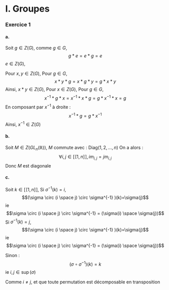 # I. Groupes
### Exercice 1
#### a.
Soit $g \in Z(G)$, comme $g \in G$, 
$$g * e = e * g = e $$
$e \in Z(G)$, 

Pour $x, y\in Z(G)$, 
Pour $g \in G$, 
$$x * y * g = x * g * y = g * x * y$$
Ainsi, $x*y \in Z(G)$, 
Pour $x \in Z(G)$, 
Pour $g \in G$, 
$$x^{-1} * g * x=x^{-1} * x * g = g * x^{-1} * x =  g$$
En composant par $x^{-1}$ à droite : 
$$x^{-1} * g = g * x^{-1}$$
Ainsi, $x^{-1} \in Z(G)$

#### b.
Soit $M \in Z(GL_{n}(\mathbb{R}))$, $M$ commute avec : $\mathrm{Diag}(1, 2, \dots, n)$ 
On a alors : 
$$\forall i, j \in [\![1, n]\!], im_{i, j} = j m_{i, j}$$
Donc $M$ est diagonale 

#### c.
Soit $k \in [\![1, n]\!]$, 
Si $\sigma^{-1}(k) = i$, 
$$(\sigma \circ (i \space j) \circ \sigma^{-1} )(k)=\sigma(j)$$
ie 
$$\sigma \circ (i \space j) \circ \sigma^{-1} = (\sigma(i) \space \sigma(j))$$
Si $\sigma^{-1}(k) = j$, 
$$(\sigma \circ (i \space j) \circ \sigma^{-1} )(k)=\sigma(j)$$
ie 
$$\sigma \circ (i \space j) \circ \sigma^{-1} = (\sigma(i) \space \sigma(j))$$

Sinon :
$$(\sigma \circ \sigma^{-1})(k) = k$$
ie $i, j \in \sup(\sigma)$


Comme $i\neq j$, et que toute permutation est décomposable en transposition 